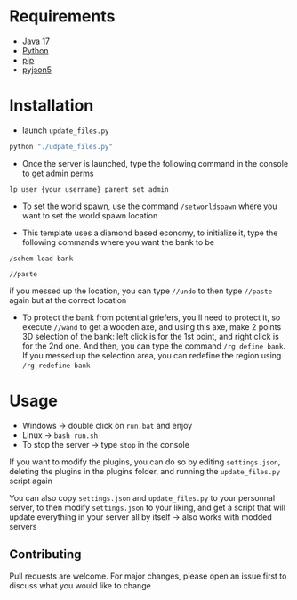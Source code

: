 # Requirements

- [Java 17](https://www.oracle.com/java/technologies/downloads/#jdk17-windows)
- [Python](https://www.python.org/downloads/)
- [pip](https://pip.pypa.io/en/stable/)
- [pyjson5](https://pypi.org/project/pyjson5/)

# Installation

- launch ```update_files.py```
```bash
python "./udpate_files.py"
```

- Once the server is launched, type the following command in the console to get admin perms
```
lp user {your username} parent set admin
```

- To set the world spawn, use the command ```/setworldspawn``` where you want to set the world spawn location

- This template uses a diamond based economy, to initialize it, type the following commands where you want the bank to be
```
/schem load bank
```
```
//paste
```
if you messed up the location, you can type ```//undo``` to then type ```//paste``` again but at the correct location

- To protect the bank from potential griefers, you'll need to protect it, so execute ```//wand``` to get a wooden axe, and using this axe, make 2 points 3D selection of the bank: left click is for the 1st point, and right click is for the 2nd one. And then, you can type the command ```/rg define bank```. If you messed up the selection area, you can redefine the region using ```/rg redefine bank```

# Usage

- Windows -> double click on ```run.bat``` and enjoy
- Linux -> ```bash run.sh```
- To stop the server -> type ```stop``` in the console

If you want to modify the plugins, you can do so by editing ```settings.json```, deleting the plugins in the plugins folder, and running the ```update_files.py``` script again

You can also copy ```settings.json``` and ```update_files.py``` to your personnal server, to then modify ```settings.json``` to your liking, and get a script that will update everything in your server all by itself -> also works with modded servers

## Contributing

Pull requests are welcome. For major changes, please open an issue first to discuss what you would like to change
